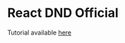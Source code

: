 # React DND Official

Tutorial available [here](https://react-dnd.github.io/react-dnd/docs/tutorial)